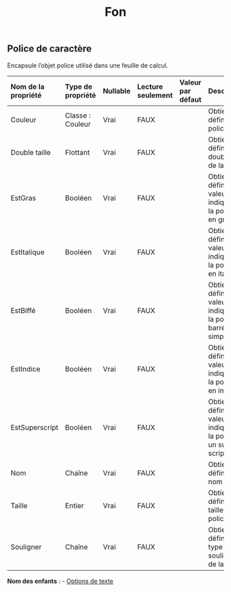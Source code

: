 ﻿---
title: Fon
second_title: Aspose.Cells Cloud Documen
type: docs
url: /fr/specification/model/font/
description: "Aspose.Cells Spécification du modèle Cloud : Police. Gérez sans effort Excel et d'autres feuilles de calcul avec des fonctionnalités telles que l'ouverture, la génération, l'édition, le fractionnement, la fusion, la comparaison et la conversion."
kwords: Excel, Office, feuille de calcul, Cloud REST API, police
weight: 50
---
## **Police de caractère**

 Encapsule l’objet police utilisé dans une feuille de calcul.

| Nom de la propriété| Type de propriété| Nullable| Lecture seulement| Valeur par défaut| Description|
|:- |:- |:- |:- |:- |:- |
| Couleur| Classe : Couleur| Vrai| FAUX|| Obtient ou définit la police.|
| Double taille| Flottant| Vrai| FAUX|| Obtient et définit la double taille de la police.|
| EstGras| Booléen| Vrai| FAUX|| Obtient ou définit une valeur indiquant si la police est en gras.|
| EstItalique| Booléen| Vrai| FAUX|| Obtient ou définit une valeur indiquant si la police est en italique.|
| EstBiffé| Booléen| Vrai| FAUX||Obtient ou définit une valeur indiquant si la police est barrée simple.|
| EstIndice| Booléen| Vrai| FAUX|| Obtient ou définit une valeur indiquant si la police est en indice.|
| EstSuperscript| Booléen| Vrai| FAUX|| Obtient ou définit une valeur indiquant si la police est un super script.|
| Nom| Chaîne| Vrai| FAUX|| Obtient ou définit le nom du .|
| Taille| Entier| Vrai| FAUX|| Obtient ou définit la taille de la police.|
| Souligner| Chaîne| Vrai| FAUX|| Obtient ou définit le type de soulignement de la police.|

**Nom des enfants** : 
	-  [Options de texte](textoptions) 
